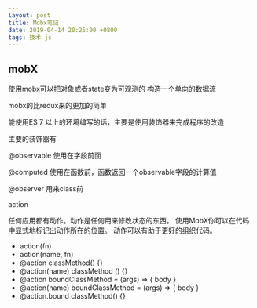 ```yaml
---
layout: post
title: Mobx笔记
date: 2019-04-14 20:25:00 +0800
tags: 技术 js
---
```


## mobX

使用mobx可以把对象或者state变为可观测的
构造一个单向的数据流

mobx的比redux来的更加的简单

能使用ES 7 以上的环境编写的话，主要是使用装饰器来完成程序的改造

主要的装饰器有

@observable
使用在字段前面

@computed
使用在函数前，函数返回一个observable字段的计算值

@observer
用来class前

action

任何应用都有动作。动作是任何用来修改状态的东西。 使用MobX你可以在代码中显式地标记出动作所在的位置。 动作可以有助于更好的组织代码。

- action(fn)
- action(name, fn)
- @action classMethod() {}
- @action(name) classMethod () {}
- @action boundClassMethod = (args) => { body }
- @action(name) boundClassMethod = (args) => { body }
- @action.bound classMethod() {}
